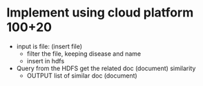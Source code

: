 # Implement using cloud platform 100+20
- input is file: (insert file)
    - filter the file, keeping disease and name
    - insert in hdfs
- Query from the HDFS get the related doc (document) similarity
    - OUTPUT list of similar doc (document)  
